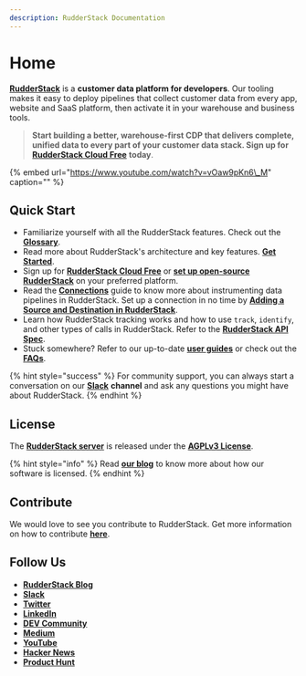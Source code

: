 ```yaml
---
description: RudderStack Documentation
---
```


# Home

[**RudderStack**](https://rudderstack.com/) is a **customer data platform for developers**. Our tooling makes it easy to deploy pipelines that collect customer data from every app, website and SaaS platform, then activate it in your warehouse and business tools.

> **Start building a better, warehouse-first CDP that delivers complete, unified data to every part of your customer data stack. Sign up for** [**RudderStack Cloud Free**](https://app.rudderlabs.com/signup?type=freetrial) **today**.

{% embed url="https://www.youtube.com/watch?v=vOaw9pKn6\_M" caption="" %}

## Quick Start

* Familiarize yourself with all the RudderStack features. Check out the [**Glossary**](glossary.md).
* Read more about RudderStack's architecture and key features. [**Get Started**](get-started/).
* Sign up for [**RudderStack Cloud Free**](https://app.rudderlabs.com/signup?type=freetrial) or [**set up open-source RudderStack**](https://docs.rudderstack.com/get-started/installing-and-setting-up-rudderstack) on your preferred platform.
* Read the [**Connections**](connections/) guide to know more about instrumenting data pipelines in RudderStack. Set up a connection in no time by [**Adding a Source and Destination in RudderStack**](connections/adding-source-and-destination-rudderstack.md).
* Learn how RudderStack tracking works and how to use `track`, `identify`, and other types of calls in RudderStack. Refer to the [**RudderStack API Spec**](rudderstack-api/api-specification/rudderstack-spec/).
* Stuck somewhere? Refer to our up-to-date [**user guides**](user-guides/) or check out the [**FAQs**](faqs.md).

{% hint style="success" %}
For community support, you can always start a conversation on our [**Slack**](https://resources.rudderstack.com/join-rudderstack-slack) **channel** and ask any questions you might have about RudderStack.
{% endhint %}

## License

The [**RudderStack server**](https://github.com/rudderlabs/rudder-server) is released under the [**AGPLv3 License**](https://www.gnu.org/licenses/agpl-3.0-standalone.html). 

{% hint style="info" %}
Read [**our blog**](https://rudderstack.com/blog/rudderstacks-licensing-explained) to know more about how our software is licensed.
{% endhint %}

## Contribute

We would love to see you contribute to RudderStack. Get more information on how to contribute [**here**](https://github.com/rudderlabs/rudderstack-docs/blob/master/CONTRIBUTING.MD).

## Follow Us

* [**RudderStack Blog**](https://rudderstack.com/blog/)
* [**Slack**](https://rudderstack.com/join-rudderstack-slack-community)
* [**Twitter**](https://twitter.com/rudderstack)
* [**LinkedIn**](https://www.linkedin.com/company/rudderlabs/)
* [**DEV Community**](https://dev.to/rudderstack)
* [**Medium**](https://rudderstack.medium.com/)
* [**YouTube**](https://www.youtube.com/channel/UCgV-B77bV_-LOmKYHw8jvBw)
* [**Hacker News**](https://news.ycombinator.com/item?id=21081756)
* [**Product Hunt**](https://www.producthunt.com/posts/rudderstack)


